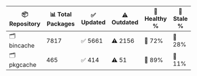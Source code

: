| 📦 Repository | 📊 Total Packages | ✅ Updated | ⚠️ Outdated | 💚 Healthy % | 🔴 Stale % |
|---------------|-------------------|------------|-------------|-------------|------------|
| 🗂️ bincache | 7817 | ✅ 5661 | ⚠️ 2156 | 💚 72% | 🔴 28% |
| 🗂️ pkgcache | 465 | ✅ 414 | ⚠️ 51 | 💚 89% | 🔴 11% |
